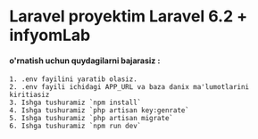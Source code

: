 # Laravel proyektim Laravel 6.2 + infyomLab
#### o'rnatish uchun quydagilarni bajarasiz :
    1. .env fayilini yaratib olasiz.  
    2. .env fayili ichidagi APP_URL va baza danix ma'lumotlarini kiritiasiz
    3. Ishga tushuramiz `npm install`
    4. Ishga tushuramiz `php artisan key:genrate`
    5. Ishga tushuramiz `php artisan migrate`
    6. Ishga tushuramiz `npm run dev`
